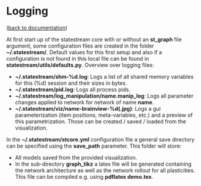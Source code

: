 Logging
=======

([back to documentation](README.md))

At first start up of the statestream core with or without an **st_graph** file argument, some configuration files are created in the folder **~/.statestream/**. Default values for this first setup and also if a configuration is not found in this local file can be found in **statestream/utils/defaults.py**. Overview over logging files:

* **~/.statestream/shm-%d.log**: Logs a list of all shared memory variables for this (%d) session and their sizes in bytes.
* **~/.statestream/pid.log**: Logs all process pids.
* **~/.statestream/log_manipulation/name.manip_log**: Logs all parameter changes applied to network for network of name **name**.
* **~/.statestream/viz/name-brainview-%d(.jpg)**: Logs a gui parameterization (item positions, meta-variables, etc.) and a preview of this parametrization. Those can be created / saved / loaded from the visualization.

In the **~/.statestream/stcore.yml** configuration file a general save directory can be specified using the **save_path** parameter. This folder will store:

* All models saved from the provided visualization.
* In the sub-directory **graph_tikz** a latex file will be generated containing the network architecture as well as the network rollout for all plasticities. This file can be compiled e.g. using **pdflatex demo.tex**.

